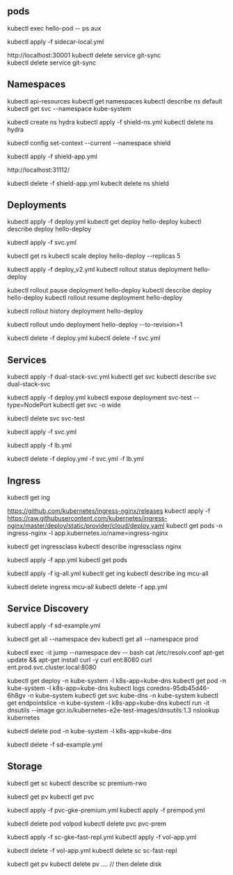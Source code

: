 ## pods

kubectl exec hello-pod -- ps aux

kubectl apply -f sidecar-local.yml

http://localhost:30001
kubectl delete service git-sync   
kubectl delete service git-sync   

## Namespaces

kubectl api-resources
kubectl get namespaces
kubectl describe ns default
kubectl get svc --namespace kube-system

kubectl create ns hydra
kubectl apply -f shield-ns.yml
kubectl delete ns hydra

kubectl config set-context --current --namespace shield

kubectl apply -f shield-app.yml

http://localhost:31112/


kubectl delete -f shield-app.yml
kubeclt delete ns shield

## Deployments

kubectl apply -f deploy.yml
kubectl get deploy hello-deploy
kubectl describe deploy hello-deploy

kubectl apply -f svc.yml

kubectl get rs
kubectl scale deploy hello-deploy --replicas 5

kubectl apply -f deploy_v2.yml
kubectl rollout status deployment hello-deploy

kubectl rollout pause deployment hello-deploy 
kubectl describe deploy hello-deploy
kubectl rollout resume deployment hello-deploy 

kubectl rollout history deployment hello-deploy

kubectl rollout undo deployment hello-deploy --to-revision=1

kubectl delete -f deploy.yml
kubectl delete -f svc.yml

## Services

kubectl apply -f dual-stack-svc.yml
kubectl get svc
kubectl describe svc dual-stack-svc

kubectl apply -f deploy.yml
kubectl expose deployment svc-test --type=NodePort
kubectl get svc -o wide

kubectl delete svc svc-test

kubectl apply -f svc.yml

kubectl apply -f lb.yml

kubectl delete -f deploy.yml -f svc.yml -f lb.yml

## Ingress

kubectl get ing

https://github.com/kubernetes/ingress-nginx/releases
kubectl apply -f https://raw.githubusercontent.com/kubernetes/ingress-nginx/master/deploy/static/provider/cloud/deploy.yaml
kubectl get pods -n ingress-nginx -l app.kubernetes.io/name=ingress-nginx

kubectl get ingressclass
kubectl describe ingressclass nginx

kubectl apply -f app.yml
kubectl get pods

kubectl apply -f ig-all.yml
kubectl get ing
kubectl describe ing mcu-all

kubectl delete ingress mcu-all
kubectl delete -f app.yml

## Service Discovery

kubectl apply -f sd-example.yml

kubectl get all --namespace dev
kubectl get all --namespace prod

kubectl exec -it jump --namespace dev -- bash
cat /etc/resolv.conf
apt-get update && apt-get install curl -y
curl ent:8080
curl ent.prod.svc.cluster.local:8080

kubectl get deploy -n kube-system -l k8s-app=kube-dns
kubectl get pod -n kube-system -l k8s-app=kube-dns
kubectl logs coredns-95db45d46-6h8gv -n kube-system
kubectl get svc kube-dns -n kube-system
kubectl get endpointslice -n kube-system -l k8s-app=kube-dns
kubectl run -it dnsutils --image gcr.io/kubernetes-e2e-test-images/dnsutils:1.3
nslookup kubernetes

kubectl delete pod -n kube-system -l k8s-app=kube-dns

kubectl delete -f sd-example.yml


## Storage

kubectl get sc
kubectl describe sc premium-rwo

kubectl get pv
kubectl get pvc

kubectl apply -f pvc-gke-premium.yml
kubectl apply -f prempod.yml

kubectl delete pod volpod
kubectl delete pvc pvc-prem

kubectl apply -f sc-gke-fast-repl.yml
kubectl apply -f vol-app.yml

kubectl delete -f vol-app.yml
kubectl delete sc sc-fast-repl

kubectl get pv
kubectl delete pv ....
// then delete disk